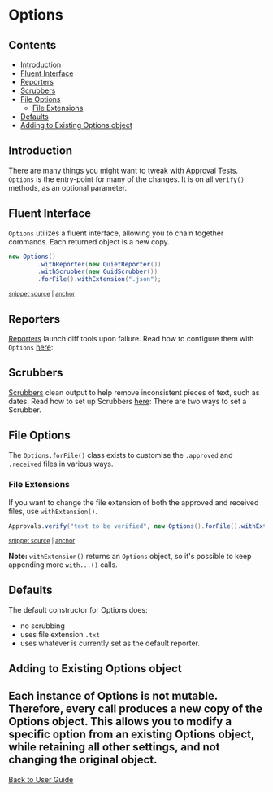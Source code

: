 <a id="top"></a>

# Options

<!-- toc -->
## Contents

  * [Introduction](#introduction)
  * [Fluent Interface](#fluent-interface)
  * [Reporters](#reporters)
  * [Scrubbers](#scrubbers)
  * [File Options](#file-options)
    * [File Extensions](#file-extensions)
  * [Defaults](#defaults)
  * [Adding to Existing Options object](#adding-to-existing-options-object)<!-- endToc -->

## Introduction

There are many things you might want to tweak with Approval Tests. `Options` is the entry-point for many of the changes.
It is on all `verify()` methods, as an optional parameter.

## Fluent Interface

`Options` utilizes a fluent interface, allowing you to chain together commands. Each returned object is a new copy.

<!-- snippet: specify_all_the_options -->
<a id='snippet-specify_all_the_options'></a>
```java
new Options()
        .withReporter(new QuietReporter())
        .withScrubber(new GuidScrubber())
        .forFile().withExtension(".json");
```
<sup><a href='/approvaltests-tests/src/test/java/org/approvaltests/OptionsSamplesTest.java#L12-L17' title='Snippet source file'>snippet source</a> | <a href='#snippet-specify_all_the_options' title='Start of snippet'>anchor</a></sup>
<!-- endSnippet -->

## Reporters

[Reporters](/doc/Reporters.md#top) launch diff tools upon failure.  Read how to configure them with `Options` [here](../Reporters.md#via-options):

## Scrubbers

[Scrubbers](/doc/explanations/Scrubbers.md#top) clean output to help remove inconsistent pieces of text, such as dates.  Read how to set up Scrubbers [here](../Scrubbers.md#configuring-scrubbers):
There are two ways to set a Scrubber.

## File Options

The `Options.forFile()` class exists to customise the `.approved` and `.received` files in various ways.

### File Extensions

If you want to change the file extension of both the approved and received files, use `withExtension()`.

<!-- snippet: basic_approval_with_file_extension -->
<a id='snippet-basic_approval_with_file_extension'></a>
```java
Approvals.verify("text to be verified", new Options().forFile().withExtension(".xyz"));
```
<sup><a href='/approvaltests-tests/src/test/java/org/approvaltests/OptionsSamplesTest.java#L22-L24' title='Snippet source file'>snippet source</a> | <a href='#snippet-basic_approval_with_file_extension' title='Start of snippet'>anchor</a></sup>
<!-- endSnippet -->

**Note:** `withExtension()` returns an `Options` object, so it's possible to keep appending more `with...()` calls.

## Defaults

The default constructor for Options does:

* no scrubbing
* uses file extension `.txt`
* uses whatever is currently set as the default reporter.

## Adding to Existing Options object

Each instance of Options is not mutable. Therefore, every call produces a new copy of the Options object. This allows you to modify a specific option from an existing Options object,
while retaining all other settings, and not changing the original object.
---

[Back to User Guide](../README.md#top)
